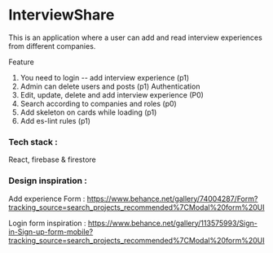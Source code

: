 # InterviewShare

This is an application where a user can add and read interview experiences from different companies.

Feature

1. You need to login -- add interview experience (p1)
2. Admin can delete users and posts (p1) Authentication
3. Edit, update, delete and add interview experience (P0)
4. Search according to companies and roles (p0)
5. Add skeleton on cards while loading (p1)
6. Add es-lint rules (p1)

### Tech stack :

React, firebase & firestore

### Design inspiration :

Add experience Form : https://www.behance.net/gallery/74004287/Form?tracking_source=search_projects_recommended%7CModal%20form%20UI

Login form inspiration : https://www.behance.net/gallery/113575993/Sign-in-Sign-up-form-mobile?tracking_source=search_projects_recommended%7CModal%20form%20UI
